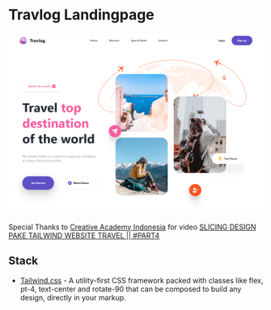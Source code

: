 # Travlog Landingpage

<img src='./screenshot/banner.png' />

Special Thanks to [Creative Academy Indonesia](https://www.youtube.com/@CreativeAcademyId) for video [SLICING DESIGN PAKE TAILWIND WEBSITE TRAVEL || #PART4](https://www.youtube.com/watch?v=rhndloL1UCs&list=PL9E3AWZAtxc56RTOD9kHYf2eZpIL3QPyb&index=4)

## Stack

- [Tailwind.css](https://tailwindcss.com/) - A utility-first CSS framework packed with classes like flex, pt-4, text-center and rotate-90 that can be composed to build any design, directly in your markup.

